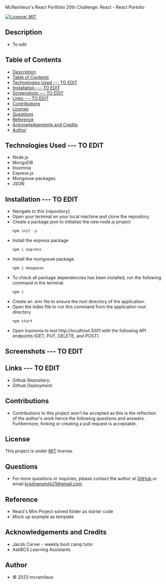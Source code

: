 McRamileux's React Portfolio
20th Challenge: React - React Portolio

[![License: MIT](https://img.shields.io/badge/License-MIT-blue.svg)](https://opensource.org/licenses/MIT)

## Description
- To edit

## Table of Contents
- [Description](#description)
- [Table of Contents](#table-of-contents)
- [Technologies Used --- TO EDIT](#technologies-used-----to-edit)
- [Installation --- TO EDIT](#installation-----to-edit)
- [Screenshots --- TO EDIT](#screenshots-----to-edit)
- [Links --- TO EDIT](#links-----to-edit)
- [Contributions](#contributions)
- [License](#license)
- [Questions](#questions)
- [Reference](#reference)
- [Acknowledgements and Credits](#acknowledgements-and-credits)
- [Author](#author)

## Technologies Used --- TO EDIT
- Node.js
- MongoDB
- Insomnia
- Express.js
- Mongoose packages
- JSON

## Installation --- TO EDIT
- Navigate to this [repository]
- Open your terminal on your local machine and clone the repository.
- Create a package.json to initialize the new node.js project
  ```md
  npm init -y 
  ```
- Install the express package
  ```md
  npm i express
  ```
- Install the mongoose package
  ```md
  npm i mongoose
  ```
- To check all package dependencies has been installed, run the following command in the terminal.
  ```md
  npm i 
  ```
- Create an .env file to ensure the root directory of the application.
- Open the index file to run this command from the application root directory
  ```md 
  npm start
  ```
- Open Insomnia to test http://localhost:3001 with the following API endpoints (GET, PUT, DELETE, and POST).

## Screenshots --- TO EDIT


## Links --- TO EDIT
- Github Repository: 
- Github Deployment:

## Contributions
* Contributions to this project won't be accepted as this is the reflection of the author's work hence the following questions and answers. Furthermore, forking or creating a pull request is acceptable.

## License
This project is under [MIT](https://choosealicense.com/licenses/mit/) license.

## Questions
* For more questions or inquiries, please contact the author at [GitHub](https://github.com/mcramileux) or email kristineramilo21@gmail.com.

## Reference
- React's Mini Project solved folder as starter code
- Mock up example as template

## Acknowledgements and Credits
- Jacob Carver - weekly boot camp tutor
- AskBCS Learning Assistants
  
## Author
- © 2023 mcramileux 